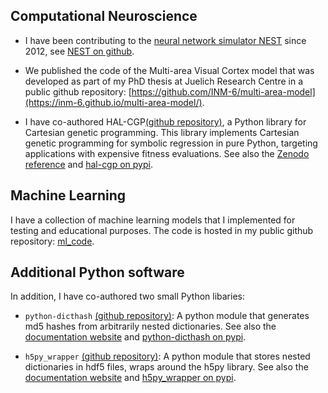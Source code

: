 ## Computational Neuroscience

- I have been contributing to the [neural network simulator NEST](https://www.nest-simulator.org) since 2012, see [NEST on github](https://github.com/nest/nest-simulator).
- We published the code of the Multi-area Visual Cortex model that was developed as part of my PhD thesis at Juelich Research Centre in a public github repository: [https://github.com/INM-6/multi-area-model](https://inm-6.github.io/multi-area-model/).

- I have co-authored HAL-CGP[(github repository)](https://github.com/Happy-Algorithms-League/hal-cgp), a Python library for Cartesian genetic programming. This library implements Cartesian genetic programming for symbolic regression in pure Python, targeting applications with expensive fitness evaluations. See also the [Zenodo reference](https://zenodo.org/record/3889163#.XuGwspZS9H4) and [hal-cgp on pypi](https://pypi.python.org/pypi/hal-cgp/).


## Machine Learning

I have a collection of machine learning models that I implemented for testing and educational purposes. The code is hosted in my public github repository: [ml_code](https://github.com/mschmidt87/ml_code).

## Additional Python software

In addition, I have co-authored two small Python libaries:
- `python-dicthash` [(github repository)](https://github.com/INM-6/python-dicthash): A python module that generates md5 hashes from arbitrarily nested dictionaries. See also the [documentation website](http://python-dicthash.readthedocs.io/en/latest/) and [python-dicthash on pypi](https://pypi.python.org/pypi/dicthash/).

- `h5py_wrapper` [(github repository)](https://github.com/INM-6/h5py_wrapper): A python module that stores nested dictionaries in hdf5 files, wraps around the h5py library. See also the [documentation website](http://h5py-wrapper.readthedocs.io/en/latest/) and [h5py_wrapper on pypi](https://pypi.python.org/pypi/h5py-wrapper/).


